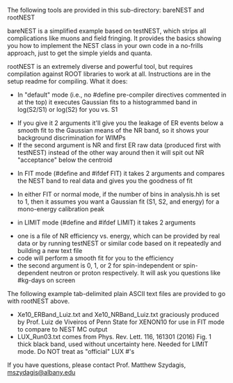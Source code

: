 
 The following tools are provided in this sub-directory: bareNEST and rootNEST

 bareNEST is a simplified example based on testNEST, which strips all complications like muons and field fringing.
 It provides the basics showing you how to implement the NEST class in your own code in a no-frills approach, just to get the simple yields and quanta.

 rootNEST is an extremely diverse and powerful tool, but requires compilation against ROOT libraries to work at all.
 Instructions are in the setup readme for compiling. What it does:

 * In "default" mode (i.e., no #define pre-compiler directives commented in at the top) it executes Gaussian fits to a histogrammed band in log(S2/S1) or log(S2) for you vs. S1
  - If you give it 2 arguments it'll give you the leakage of ER events below a smooth fit to the Gaussian means of the NR band, so it shows your background discrimination for WIMPs
  - If the second argument is NR and first ER raw data (produced first with testNEST) instead of the other way around then it will spit out NR "acceptance" below the centroid

 * In FIT mode (#define and #ifdef FIT) it takes 2 arguments and compares the NEST band to real data and gives you the goodness of fit

 * In either FIT or normal mode, if the number of bins in analysis.hh is set to 1, then it assumes you want a Gaussian fit (S1, S2, and energy) for a mono-energy calibration peak

 * in LIMIT mode (#define and #ifdef LIMIT) it takes 2 arguments
  - one is a file of NR efficiency vs. energy, which can be provided by real data or by running testNEST or similar code based on it repeatedly and building a new text file
  - code will perform a smooth fit for you to the efficiency
  - the second argument is 0, 1, or 2 for spin-independent or spin-dependent neutron or proton respectively. It will ask you questions like #kg-days on screen

  The following example tab-delimited plain ASCII text files are provided to go with rootNEST above.

 + Xe10_ERBand_Luiz.txt and Xe10_NRBand_Luiz.txt graciously produced by Prof. Luiz de Viveiros of Penn State for XENON10 for use in FIT mode to compare to NEST MC output
 + LUX_Run03.txt comes from Phys. Rev. Lett. 116, 161301 (2016) Fig. 1 thick black band, used without uncertainty here. Needed for LIMIT mode. Do NOT treat as "official" LUX #'s

 If you have questions, please contact Prof. Matthew Szydagis, mszydagis@albany.edu
